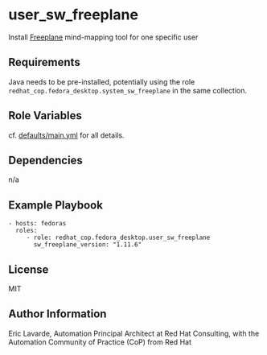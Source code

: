 user\_sw\_freeplane
=================

Install [Freeplane](https://freeplane.org/) mind-mapping tool for one specific user

Requirements
------------

Java needs to be pre-installed, potentially using the role `redhat_cop.fedora_desktop.system_sw_freeplane` in the same collection.

Role Variables
--------------

cf. [defaults/main.yml](defaults/main.yml) for all details.

Dependencies
------------

n/a

Example Playbook
----------------

    - hosts: fedoras
      roles:
         - role: redhat_cop.fedora_desktop.user_sw_freeplane
           sw_freeplane_version: "1.11.6"

License
-------

MIT

Author Information
------------------

Eric Lavarde, Automation Principal Architect at Red Hat Consulting,
with the Automation Community of Practice (CoP) from Red Hat
